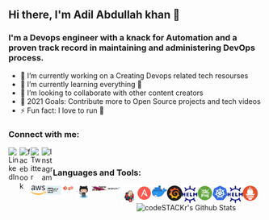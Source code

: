 ## Hi there, I'm Adil Abdullah khan 👋

### I'm a Devops engineer with a knack for Automation and a proven track record in maintaining and administering DevOps process.
- 🔭 I’m currently working on a Creating Devops related tech resourses 
- 🌱 I’m currently learning everything 🤣
- 👯 I’m looking to collaborate with other content creators
- 🥅 2021 Goals: Contribute more to Open Source projects and tech videos 
- ⚡ Fun fact: I love to run 🏃

### Connect with me:

[<img align="left" alt="LinkedIn" width="22px" src="https://cdn.jsdelivr.net/npm/simple-icons@v3/icons/linkedin.svg" />][linkedin]
[<img align="left" alt="facebook" width="22px" src="https://cdn.jsdelivr.net/npm/simple-icons@3.3.0/icons/facebook.svg" />][facebook]
[<img align="left" alt="Twitter" width="22px" src="https://cdn.jsdelivr.net/npm/simple-icons@v3/icons/twitter.svg" />][twitter]
[<img align="left" alt="Instagram" width="22px" src="https://cdn.jsdelivr.net/npm/simple-icons@v3/icons/instagram.svg" />][instagram]

<br />

### Languages and Tools:


[<img align="left" alt="Unix" width="30px" src="https://raw.githubusercontent.com/khann-adill/khann-adill/master/Tools_icons/aws.png"/>][git]
[<img align="left" alt="Unix" width="30px" src="https://raw.githubusercontent.com/khann-adill/khann-adill/master/Tools_icons/shell.jpg" />][git]
[<img align="left" alt="Unix" width="30px" src="https://raw.githubusercontent.com/khann-adill/khann-adill/master/Tools_icons/git.png" />][git]
[<img align="left" alt="Unix" width="30px" src="https://raw.githubusercontent.com/khann-adill/khann-adill/master/Tools_icons/github.png" />][git]
[<img align="left" alt="Unix" width="30px" src="https://raw.githubusercontent.com/khann-adill/khann-adill/master/Tools_icons/maven.jpg" />][git]
[<img align="left" alt="Unix" width="30px" src="https://raw.githubusercontent.com/khann-adill/khann-adill/master/Tools_icons/sonarqube.png" />][git]
[<img align="left" alt="Unix" width="30px" src="https://raw.githubusercontent.com/khann-adill/khann-adill/master/Tools_icons/jenkins.png" />][git]
[<img align="left" alt="Unix" width="30px" src="https://raw.githubusercontent.com/khann-adill/khann-adill/master/Tools_icons/Ansible.png" />][git]
[<img align="left" alt="Unix" width="30px" src="https://raw.githubusercontent.com/khann-adill/khann-adill/master/Tools_icons/docker.png" />][git]
[<img align="left" alt="Unix" width="30px" src="https://raw.githubusercontent.com/khann-adill/khann-adill/master/Tools_icons/grafana.png" />][git]
[<img align="left" alt="Unix" width="30px" src="https://raw.githubusercontent.com/khann-adill/khann-adill/master/Tools_icons/helm.png" />][git]
[<img align="left" alt="Unix" width="30px" src="https://raw.githubusercontent.com/khann-adill/khann-adill/master/Tools_icons/jfrog.png" />][git]
[<img align="left" alt="Unix" width="30px" src="https://raw.githubusercontent.com/khann-adill/khann-adill/master/Tools_icons/kubernetes.png" />][kubernetesplaylist]
[<img align="left" alt="Unix" width="30px" src="https://raw.githubusercontent.com/khann-adill/khann-adill/master/Tools_icons/helm.png" />][git]
[<img align="left" alt="Unix" width="30px" src="https://raw.githubusercontent.com/khann-adill/khann-adill/master/Tools_icons/prometheus.png" />][git]


<br />
<br />


<img align="left" alt="codeSTACKr's Github Stats" src="https://github-readme-stats.vercel.app/api?username=khann-adill&show_icons=true&hide_border=true" />

[facebook]: https://www.facebook.com/adilabdullah.khan.393
[twitter]: https://twitter.com/adilkhan220496
[instagram]: https://www.instagram.com/khann_adill/
[linkedin]: https://www.linkedin.com/in/adil-abdullah-khan-682075140/
[kubernetesplaylist]: https://github.com/khann-adill/play-with-kubectl
[git]:  https://github.com/khann-adill/
